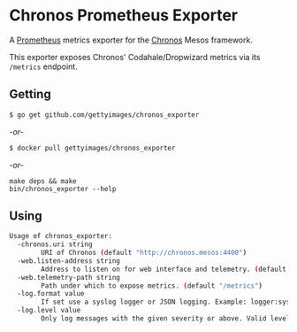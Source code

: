 # Chronos Prometheus Exporter

A [Prometheus](http://prometheus.io) metrics exporter for the [Chronos](https://mesos.github.io/chronos) Mesos framework.

This exporter exposes Chronos' Codahale/Dropwizard metrics via its `/metrics` endpoint.

## Getting

```sh
$ go get github.com/gettyimages/chronos_exporter
```

*\-or-*

```sh
$ docker pull gettyimages/chronos_exporter
```

*\-or-*

```
make deps && make
bin/chronos_exporter --help
```

## Using

```sh
Usage of chronos_exporter:
  -chronos.uri string
        URI of Chronos (default "http://chronos.mesos:4400")
  -web.listen-address string
        Address to listen on for web interface and telemetry. (default ":9099")
  -web.telemetry-path string
        Path under which to expose metrics. (default "/metrics")
  -log.format value
        If set use a syslog logger or JSON logging. Example: logger:syslog?appname=bob&local=7 or logger:stdout?json=true. Defaults to stderr.
  -log.level value
        Only log messages with the given severity or above. Valid levels: [debug, info, warn, error, fatal]. (default info)
```
